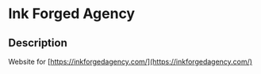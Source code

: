 # Ink Forged Agency

## Description
Website for [https://inkforgedagency.com/](https://inkforgedagency.com/)
